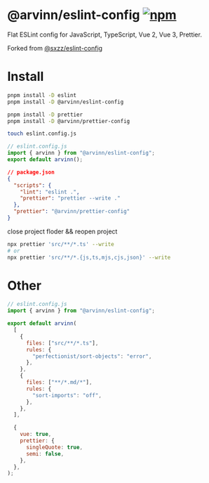 # @arvinn/eslint-config [![npm](https://img.shields.io/npm/v/@arvinn/eslint-config.svg)](https://npmjs.com/package/@arvinn/eslint-config)

Flat ESLint config for JavaScript, TypeScript, Vue 2, Vue 3, Prettier.

Forked from [@sxzz/eslint-config](https://github.com/sxzz/eslint-config)

# Install

```bash
pnpm install -D eslint
pnpm install -D @arvinn/eslint-config

pnpm install -D prettier
pnpm install -D @arvinn/prettier-config
```

```bash
touch eslint.config.js
```

```js
// eslint.config.js
import { arvinn } from "@arvinn/eslint-config";
export default arvinn();
```

```json
// package.json
{
  "scripts": {
    "lint": "eslint .",
    "prettier": "prettier --write ."
  },
  "prettier": "@arvinn/prettier-config"
}
```

close project floder && reopen project

```bash
npx prettier 'src/**/*.ts' --write
# or
npx prettier 'src/**/*.{js,ts,mjs,cjs,json}' --write
```

# Other

```js
// eslint.config.js
import { arvinn } from "@arvinn/eslint-config";

export default arvinn(
  [
    {
      files: ["src/**/*.ts"],
      rules: {
        "perfectionist/sort-objects": "error",
      },
    },
    {
      files: ["**/*.md/*"],
      rules: {
        "sort-imports": "off",
      },
    },
  ],

  {
    vue: true,
    prettier: {
      singleQuote: true,
      semi: false,
    },
  },
);
```
